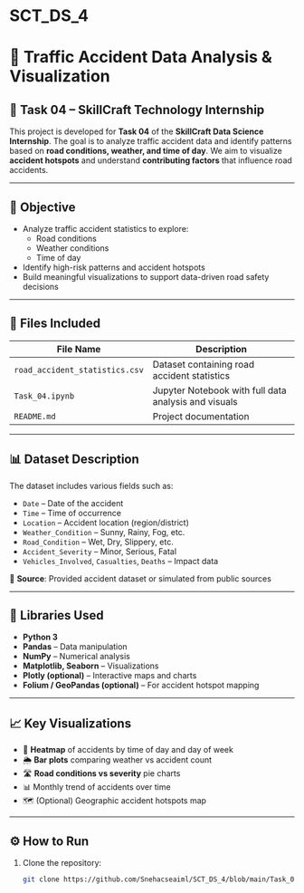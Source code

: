 # SCT_DS_4

# 🚧 Traffic Accident Data Analysis & Visualization

## 💼 Task 04 – SkillCraft Technology Internship

This project is developed for **Task 04** of the **SkillCraft Data Science Internship**. The goal is to analyze traffic accident data and identify patterns based on **road conditions, weather, and time of day**. We aim to visualize **accident hotspots** and understand **contributing factors** that influence road accidents.

---

## 🎯 Objective

- Analyze traffic accident statistics to explore:
  - Road conditions
  - Weather conditions
  - Time of day
- Identify high-risk patterns and accident hotspots
- Build meaningful visualizations to support data-driven road safety decisions

---

## 📁 Files Included

| File Name                     | Description                                               |
|------------------------------|-----------------------------------------------------------|
| `road_accident_statistics.csv` | Dataset containing road accident statistics              |
| `Task_04.ipynb`    | Jupyter Notebook with full data analysis and visuals      |
| `README.md`                  | Project documentation                                  

---

## 📊 Dataset Description

The dataset includes various fields such as:

- `Date` – Date of the accident
- `Time` – Time of occurrence
- `Location` – Accident location (region/district)
- `Weather_Condition` – Sunny, Rainy, Fog, etc.
- `Road_Condition` – Wet, Dry, Slippery, etc.
- `Accident_Severity` – Minor, Serious, Fatal
- `Vehicles_Involved`, `Casualties`, `Deaths` – Impact data

📌 **Source**: Provided accident dataset or simulated from public sources

---

## 🧰 Libraries Used

- **Python 3**
- **Pandas** – Data manipulation
- **NumPy** – Numerical analysis
- **Matplotlib, Seaborn** – Visualizations
- **Plotly (optional)** – Interactive maps and charts
- **Folium / GeoPandas (optional)** – For accident hotspot mapping

---

## 📈 Key Visualizations

- 📍 **Heatmap** of accidents by time of day and day of week
- 🌦️ **Bar plots** comparing weather vs accident count
- 🛣️ **Road conditions vs severity** pie charts
- 📊 Monthly trend of accidents over time
- 🗺️ (Optional) Geographic accident hotspots map

---

## ⚙️ How to Run

1. Clone the repository:
   ```bash
   git clone https://github.com/Snehacseaiml/SCT_DS_4/blob/main/Task_04.ipynb

